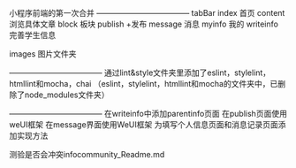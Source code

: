 ﻿小程序前端的第一次合并
————————————
tabBar	index		首页	content浏览具体文章
		block		板块
		publish	+发布
		message	消息
		myinfo		我的	writeinfo	完善学生信息

images	图片文件夹

————————————
通过lint&style文件夹里添加了eslint，stylelint，htmllint和mocha，chai
（eslint，stylelint，htmllint和mocha的文件夹中，已删除了node_modules文件夹）

————————————
在writeinfo中添加parentinfo页面
在publish页面使用weUI框架
在message界面使用WeUI框架
为填写个人信息页面和消息记录页面添加实现方法


测验是否会冲突infocommunity_Readme.md
